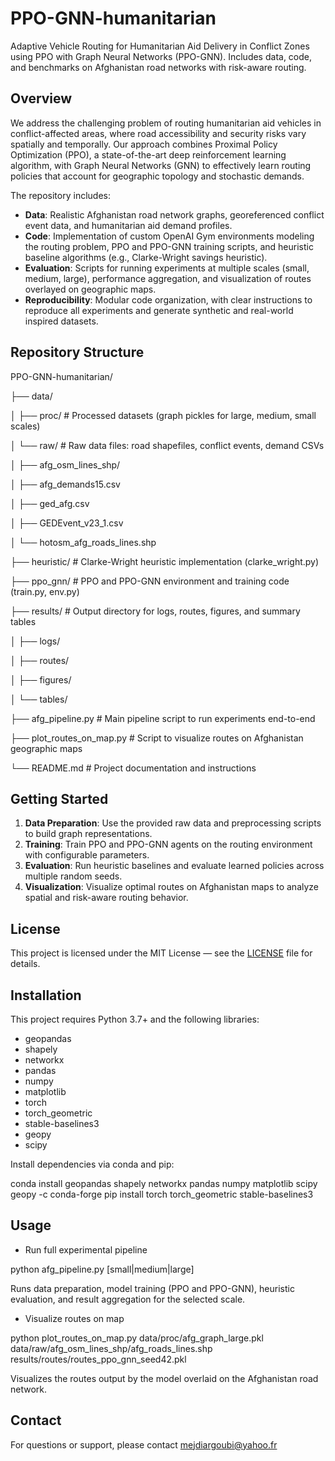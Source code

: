 # PPO-GNN-humanitarian
Adaptive Vehicle Routing for Humanitarian Aid Delivery in Conflict Zones using PPO with Graph Neural Networks (PPO-GNN). Includes data, code, and benchmarks on Afghanistan road networks with risk-aware routing.
## Overview

We address the challenging problem of routing humanitarian aid vehicles in conflict-affected areas, where road accessibility and security risks vary spatially and temporally. Our approach combines Proximal Policy Optimization (PPO), a state-of-the-art deep reinforcement learning algorithm, with Graph Neural Networks (GNN) to effectively learn routing policies that account for geographic topology and stochastic demands.

The repository includes:

- **Data**: Realistic Afghanistan road network graphs, georeferenced conflict event data, and humanitarian aid demand profiles.
- **Code**: Implementation of custom OpenAI Gym environments modeling the routing problem, PPO and PPO-GNN training scripts, and heuristic baseline algorithms (e.g., Clarke-Wright savings heuristic).
- **Evaluation**: Scripts for running experiments at multiple scales (small, medium, large), performance aggregation, and visualization of routes overlayed on geographic maps.
- **Reproducibility**: Modular code organization, with clear instructions to reproduce all experiments and generate synthetic and real-world inspired datasets.

## Repository Structure
PPO-GNN-humanitarian/

├── data/  

│ ├── proc/ # Processed datasets (graph pickles for large, medium, small scales)  

│ └── raw/ # Raw data files: road shapefiles, conflict events, demand CSVs  

│ ├── afg_osm_lines_shp/  

│ ├── afg_demands15.csv  

│ ├── ged_afg.csv  

│ ├── GEDEvent_v23_1.csv  

│ └── hotosm_afg_roads_lines.shp  

├── heuristic/ # Clarke-Wright heuristic implementation (clarke_wright.py)  

├── ppo_gnn/ # PPO and PPO-GNN environment and training code (train.py, env.py)  

├── results/ # Output directory for logs, routes, figures, and summary tables  

│ ├── logs/  

│ ├── routes/  

│ ├── figures/  

│ └── tables/  

├── afg_pipeline.py # Main pipeline script to run experiments end-to-end  

├── plot_routes_on_map.py # Script to visualize routes on Afghanistan geographic maps  

└── README.md # Project documentation and instructions  

## Getting Started

1. **Data Preparation**: Use the provided raw data and preprocessing scripts to build graph representations.
2. **Training**: Train PPO and PPO-GNN agents on the routing environment with configurable parameters.
3. **Evaluation**: Run heuristic baselines and evaluate learned policies across multiple random seeds.
4. **Visualization**: Visualize optimal routes on Afghanistan maps to analyze spatial and risk-aware routing behavior.

## License

This project is licensed under the MIT License — see the [LICENSE](LICENSE) file for details.

## Installation

This project requires Python 3.7+ and the following libraries:

- geopandas
- shapely
- networkx
- pandas
- numpy
- matplotlib
- torch
- torch_geometric
- stable-baselines3
- geopy
- scipy

Install dependencies via conda and pip:

conda install geopandas shapely networkx pandas numpy matplotlib scipy geopy -c conda-forge
pip install torch torch_geometric stable-baselines3

## Usage
- Run full experimental pipeline  

python afg_pipeline.py [small|medium|large]  

Runs data preparation, model training (PPO and PPO-GNN), heuristic evaluation, and result aggregation for the selected scale.  

- Visualize routes on map  

python plot_routes_on_map.py data/proc/afg_graph_large.pkl data/raw/afg_osm_lines_shp/afg_roads_lines.shp results/routes/routes_ppo_gnn_seed42.pkl  

Visualizes the routes output by the model overlaid on the Afghanistan road network.

## Contact
For questions or support, please contact mejdiargoubi@yahoo.fr

